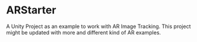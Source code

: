# ARStarter
A Unity Project as an example to work with AR Image Tracking. This project might be updated with more and different kind of AR examples.
